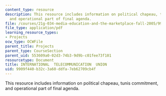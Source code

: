 ```yaml
---
content_type: resource
description: This resource includes information on political chapeau, tunis commitment,
  and operational part of final agenda.
file: /courses/21g-034-media-education-and-the-marketplace-fall-2005/9909f440b32c3a60ddfa7eb62709cb4f_MIT21G_034F05_ocwprepcom3f.pdf
file_type: application/pdf
learning_resource_types:
- Projects
ocw_type: OCWFile
parent_title: Projects
parent_type: CourseSection
parent_uid: 553609a0-02d3-74b3-9d9b-c01fee73f101
resourcetype: Document
title: INTERNATIONAL  TELECOMMUNICATION  UNION
uid: 9909f440-b32c-3a60-ddfa-7eb62709cb4f
---
```

This resource includes information on political chapeau, tunis commitment, and operational part of final agenda.

